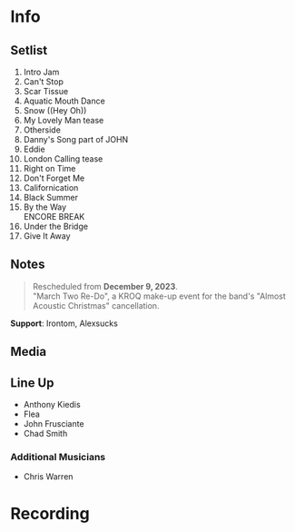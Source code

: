 # Info

## Setlist

1. Intro Jam
2. Can't Stop
3. Scar Tissue
4. Aquatic Mouth Dance
5. Snow ((Hey Oh))
6. My Lovely Man tease
7. Otherside
8. Danny's Song part of JOHN
9. Eddie
10. London Calling tease
11. Right on Time
12. Don't Forget Me
13. Californication
14. Black Summer
15. By the Way
<br> ENCORE BREAK
16. Under the Bridge
17. Give It Away

## Notes
 
> Rescheduled from **December 9, 2023**. <br> "March Two Re-Do", a KROQ make-up event for the band's "Almost Acoustic Christmas" cancellation.

**Support**: Irontom, Alexsucks

## Media 

## Line Up

* Anthony Kiedis
* Flea
* John Frusciante
* Chad Smith

### Additional Musicians

* Chris Warren

# Recording
